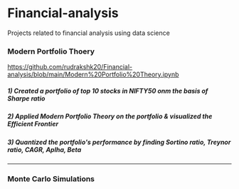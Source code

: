 # Financial-analysis
Projects related to financial analysis using data science

### **Modern Portfolio Thoery**
https://github.com/rudrakshk20/Financial-analysis/blob/main/Modern%20Portfolio%20Theory.ipynb

##### 1) Created a portfolio of top 10 stocks in NIFTY50 onm the basis of Sharpe ratio
##### 2) Applied Modern Portfolio Theory on the portfolio & visualized the Efficient Frontier
##### 3) Quantized the portfolio's performance by finding Sortino ratio, Treynor ratio, CAGR, Aplha, Beta
___________________________________________________________________________________________________________________________________________________________________________________
### **Monte Carlo Simulations**
